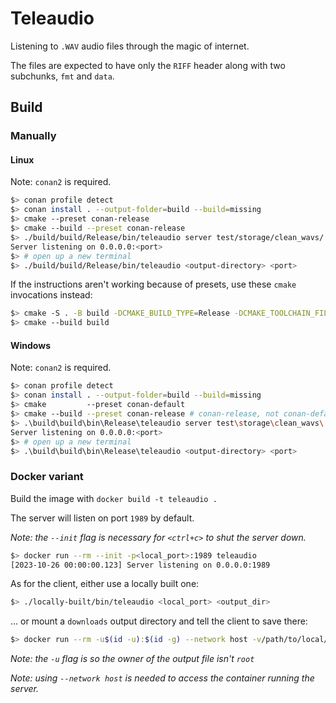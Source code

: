 # Teleaudio

Listening to `.WAV` audio files through the magic of internet.

The files are expected to have only the `RIFF` header along with two subchunks, `fmt` and `data`.

## Build

### Manually

#### Linux

Note: `conan2` is required.

```bash
$> conan profile detect
$> conan install . --output-folder=build --build=missing
$> cmake --preset conan-release
$> cmake --build --preset conan-release
$> ./build/build/Release/bin/teleaudio server test/storage/clean_wavs/ <port>
Server listening on 0.0.0.0:<port>
$> # open up a new terminal
$> ./build/build/Release/bin/teleaudio <output-directory> <port>
```

If the instructions aren't working because of presets, use these `cmake` invocations instead:
```bash
$> cmake -S . -B build -DCMAKE_BUILD_TYPE=Release -DCMAKE_TOOLCHAIN_FILE=build/Release/generators/conan_toolchain.cmake
$> cmake --build build
```

#### Windows

Note: `conan2` is required.

```bash
$> conan profile detect
$> conan install . --output-folder=build --build=missing
$> cmake         --preset conan-default
$> cmake --build --preset conan-release # conan-release, not conan-default
$> .\build\build\bin\Release\teleaudio server test\storage\clean_wavs\ <port>
Server listening on 0.0.0.0:<port>
$> # open up a new terminal
$> .\build\build\bin\Release\teleaudio <output-directory> <port>
```
### Docker variant

Build the image with `docker build -t teleaudio .`

The server will listen on port `1989` by default.

*Note: the `--init` flag is necessary for `<ctrl+c>` to shut the server down.*

```bash
$> docker run --rm --init -p<local_port>:1989 teleaudio
[2023-10-26 00:00:00.123] Server listening on 0.0.0.0:1989
```

As for the client, either use a locally built one:
```bash
$> ./locally-built/bin/teleaudio <local_port> <output_dir>
```

... or mount a `downloads` output directory and tell the client to save there:
```bash
$> docker run --rm -u$(id -u):$(id -g) --network host -v/path/to/local/folder:/output teleaudio <local_port_from_above> /output
```

*Note: the `-u` flag is so the owner of the output file isn't `root`*

*Note: using `--network host` is needed to access the container running the server.*

